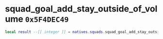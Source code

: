# squad_goal_add_stay_outside_of_volume `0x5F4DEC49`

```lua
local result --[[ integer ]] = natives.squads.squad_goal_add_stay_outside_of_volume(_unk0 --[[ integer ]], _unk1 --[[ integer ]], _unk2 --[[ integer ]], _unk3 --[[ integer ]], _unk4 --[[ integer ]])
```